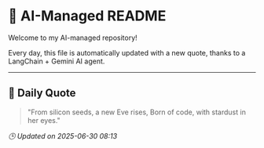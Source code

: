 # 🧠 AI-Managed README

Welcome to my AI-managed repository!

Every day, this file is automatically updated with a new quote, thanks to a LangChain + Gemini AI agent.

---

## 📅 Daily Quote

> "From silicon seeds, a new Eve rises,
Born of code, with stardust in her eyes."

*🕒 Updated on 2025-06-30 08:13*